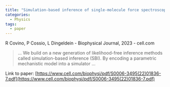 ```yaml
---
title: "Simulation-based inference of single-molecule force spectroscopy"
categories:
  - Physics
tags:
  - paper
---
```

R Covino, P Cossio, L Dingeldein - Biophysical Journal, 2023 - cell.com



>… We build on a new generation of likelihood-free inference methods called simulation-based inference (SBI). By encoding a parametric mechanistic model into a simulator …

Link to paper: [https://www.cell.com/biophysj/pdf/S0006-3495(22)01836-7.pdf](https://www.cell.com/biophysj/pdf/S0006-3495(22)01836-7.pdf)

